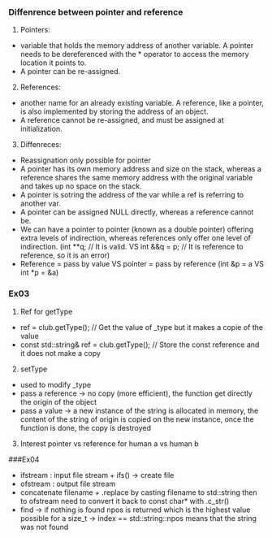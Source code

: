### Diffenrence between pointer and reference
1. Pointers:
- variable that holds the memory address of another variable. A pointer needs to be dereferenced with the * operator to access the memory location it points to.
- A pointer can be re-assigned.

2. References:
- another name for an already existing variable. A reference, like a pointer, is also implemented by storing the address of an object.
- A reference cannot be re-assigned, and must be assigned at initialization.

3. Diffenreces:
- Reassignation only possible for pointer
- A pointer has its own memory address and size on the stack, whereas a reference shares the same memory address with the original variable and takes up no space on the stack.
- A pointer is sotring the address of the var while a ref is referring to another var.
- A pointer can be assigned NULL directly, whereas a reference cannot be.
- We can have a pointer to pointer (known as a double pointer) offering extra levels of indirection, whereas references only offer one level of indirection. (int **q; // It is valid. VS int &&q = p; // It is reference to reference, so it is an error)
- Reference = pass by value VS pointer = pass by reference (int &p = a VS int *p = &a)


### Ex03
1. Ref for getType
- ref = club.getType(); // Get the value of _type but it makes a copie of the value
- const std::string& ref = club.getType(); // Store the const reference and it does not make a copy
2. setType
- used to modify _type
- pass a reference -> no copy (more efficient), the function get directly the origin of the object
- pass a value -> a new instance of the string is allocated in memory, the content of the string of origin is copied on the new instance, once the function is done, the copy is destroyed
3. Interest pointer vs reference for human a vs human b


###Ex04
- ifstream : input file stream + ifs() -> create file
- ofstream : output file stream
- concatenate filename + .replace by casting filename to std::string then to ofstream need to convert it back to const char* with .c_str()
- find -> if nothing is found npos is returned which is the highest value possible for a size_t -> index == std::string::npos means that the string was not found
